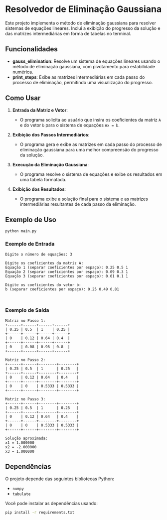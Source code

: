 # Resolvedor de Eliminação Gaussiana

Este projeto implementa o método de eliminação gaussiana para resolver sistemas de equações lineares. Inclui a exibição do progresso da solução e das matrizes intermediárias em forma de tabelas no terminal.

## Funcionalidades

- **gauss_elimination**: Resolve um sistema de equações lineares usando o método de eliminação gaussiana, com pivotamento para estabilidade numérica.
- **print_steps**: Exibe as matrizes intermediárias em cada passo do processo de eliminação, permitindo uma visualização do progresso.

## Como Usar

1. **Entrada da Matriz e Vetor**:
   - O programa solicita ao usuário que insira os coeficientes da matriz `A` e do vetor `b` para o sistema de equações `Ax = b`.

2. **Exibição dos Passos Intermediários**:
   - O programa gera e exibe as matrizes em cada passo do processo de eliminação gaussiana para uma melhor compreensão do progresso da solução.

3. **Execução da Eliminação Gaussiana**:
   - O programa resolve o sistema de equações e exibe os resultados em uma tabela formatada.

4. **Exibição dos Resultados**:
   - O programa exibe a solução final para o sistema e as matrizes intermediárias resultantes de cada passo da eliminação.

## Exemplo de Uso

```bash
python main.py
```

### Exemplo de Entrada
```plaintext
Digite o número de equações: 3

Digite os coeficientes da matriz A:
Equação 1 (separar coeficientes por espaço): 0.25 0.5 1
Equação 2 (separar coeficientes por espaço): 0.09 0.3 1
Equação 3 (separar coeficientes por espaço): 0.01 0.1 1

Digite os coeficientes do vetor b:
b (separar coeficientes por espaço): 0.25 0.49 0.81



```

### Exemplo de Saída
```plaintext
Matriz no Passo 1:
+------+------+------+------+
| 0.25 | 0.5  | 1    | 0.25 |
+------+------+------+------+
| 0    | 0.12 | 0.64 | 0.4  |
+------+------+------+------+
| 0    | 0.08 | 0.96 | 0.8  |
+------+------+------+------+

Matriz no Passo 2:
+------+------+--------+--------+
| 0.25 | 0.5  | 1      | 0.25   |
+------+------+--------+--------+
| 0    | 0.12 | 0.64   | 0.4    |
+------+------+--------+--------+
| 0    | 0    | 0.5333 | 0.5333 |
+------+------+--------+--------+

Matriz no Passo 3:
+------+------+--------+--------+
| 0.25 | 0.5  | 1      | 0.25   |
+------+------+--------+--------+
| 0    | 0.12 | 0.64   | 0.4    |
+------+------+--------+--------+
| 0    | 0    | 0.5333 | 0.5333 |
+------+------+--------+--------+

Solução aproximada:
x1 = 1.000000
x2 = -2.000000
x3 = 1.000000
```

## Dependências

O projeto depende das seguintes bibliotecas Python:

- `numpy`
- `tabulate`

Você pode instalar as dependências usando:

```bash
pip install -r requirements.txt
```
